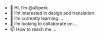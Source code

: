- 👋 Hi, I’m @ulliperk
- 👀 I’m interested in design and translation
- 🌱 I’m currently learning ...
- 💞️ I’m looking to collaborate on ...
- 📫 How to reach me ...

<!---
ulliperk/ulliperk is a ✨ special ✨ repository because its `README.md` (this file) appears on your GitHub profile.
You can click the Preview link to take a look at your changes.
--->

